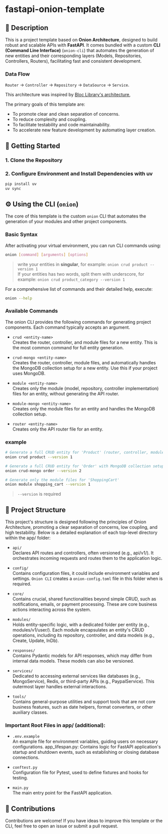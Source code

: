 # fastapi-onion-template

## 📄 Description

This is a project template based on **Onion Architecture**, designed to build robust and scalable APIs with **FastAPI**. It comes bundled with a custom **CLI (Command Line Interface)** (`onion-cli`) that automates the generation of new entities and their corresponding layers (Models, Repositories, Controllers, Routers), facilitating fast and consistent development.

### Data Flow   
`Router` → `Controller` → `Repository` → `DataSource` → `Service`.

This architecture was inspired by [Bloc Library's architecture](https://bloclibrary.dev/architecture/),

The primary goals of this template are:
* To promote clear and clean separation of concerns.
* To reduce complexity and coupling.
* To facilitate testability and code maintainability.
* To accelerate new feature development by automating layer creation.

## 🚀 Getting Started

### 1. Clone the Repository

### 2. Configure Environment and Install Dependencies with uv
```bash
pip install uv
uv sync
```

## ⚙️ Using the CLI (`onion`)
The core of this template is the custom `onion` CLI that automates the generation of your modules and other project components.

### Basic Syntax
After activating your virtual environment, you can run CLI commands using:
```bash
onion [command] [arguments] [options]
```
> write your entities in **singular**, for example: `onion crud product --version 1`  
> If your entities has two words, split them with underscore, for example: `onion crud product_category --version 1`

For a comprehensive list of commands and their detailed help, execute:

```bash
onion --help
```

### Available Commands
The onion CLI provides the following commands for generating project components. Each command typically accepts an <entity-name> argument.

- `crud <entity-name>`  
Creates the router, controller, and module files for a new entity. This is the most common command for full entity generation.

- `crud-mongo <entity-name>`  
Creates the router, controller, module files, and automatically handles the MongoDB collection setup for a new entity. Use this if your project uses MongoDB.

- `module <entity-name>`  
Creates only the module (model, repository, controller implementation) files for an entity, without generating the API router.

- `module-mongo <entity-name>`  
Creates only the module files for an entity and handles the MongoDB collection setup.

- `router <entity-name>`  
Creates only the API router file for an entity.

### example 
```bash
# Generate a full CRUD entity for 'Product' (router, controller, module)
onion crud product --version 1

# Generate a full CRUD entity for 'Order' with MongoDB collection setup
onion crud-mongo order --version 2

# Generate only the module files for 'ShoppingCart'
onion module shopping_cart --version 1
```
> `--version` is required

## 📁 Project Structure
This project's structure is designed following the principles of Onion Architecture, promoting a clear separation of concerns, low coupling, and high testability. Below is a detailed explanation of each top-level directory within the app/ folder:

- `api/`  
Declares API routes and controllers, often versioned (e.g., api/v1/). It orchestrates incoming requests and routes them to the application logic.

- `config/`  
Contains configuration files, it could include environment variables and settings. `Onion CLI` creates a `onion-config.toml` file in this folder when is required.


- `core/`  
Contains crucial, shared functionalities beyond simple CRUD, such as notifications, emails, or payment processing. These are core business actions interacting across the system.

- `modules/`  
Holds entity-specific logic, with a dedicated folder per entity (e.g., modules/v1/user/). Each module encapsulates an entity's CRUD operations, including its repository, controller, and data models (e.g., Create, Update, InDb).

- `responses/`  
Contains Pydantic models for API responses, which may differ from internal data models. These models can also be versioned.

- `services/`  
Dedicated to accessing external services like databases (e.g., MongoService), Redis, or third-party APIs (e.g., PaypalService). This outermost layer handles external interactions.

- `tools/`  
Contains general-purpose utilities and support tools that are not core business features, such as date helpers, format converters, or other auxiliary classes.

### Important Root Files in app/ (additional):

- `.env.example`  
An example file for environment variables, guiding users on necessary configurations.
app_lifespan.py: Contains logic for FastAPI application's startup and shutdown events, such as establishing or closing database connections.

- `conftest.py`  
Configuration file for Pytest, used to define fixtures and hooks for testing.

- `main.py`  
The main entry point for the FastAPI application.
## 🤝 Contributions
Contributions are welcome! If you have ideas to improve this template or the CLI, feel free to open an issue or submit a pull request.